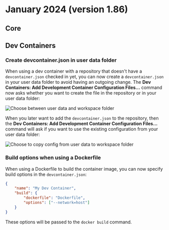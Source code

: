 # January 2024 (version 1.86)

## Core

## Dev Containers

### Create devcontainer.json in user data folder

When using a dev container with a repository that doesn't have a
`devcontainer.json` checked in yet, you can now create a `devcontainer.json` in
your user data folder to avoid having an outgoing change. The **Dev Containers:
Add Development Container Configuration Files...** command now asks whether you
want to create the file in the repository or in your user data folder:

![Choose between user data and workspace folder](images/1_86/config-in-user-data.png)

When you later want to add the `devcontainer.json` to the repository, then the
**Dev Containers: Add Development Container Configuration Files...** command
will ask if you want to use the existing configuration from your user data
folder:

![Choose to copy config from user data to workspace folder](images/1_86/move-config-from-user-data.png)

### Build options when using a Dockerfile

When using a Dockerfile to build the container image, you can now specify build
options in the `devcontainer.json`:

```json
{
	"name": "My Dev Container",
	"build": {
		"dockerfile": "Dockerfile",
		"options": ["--network=host"]
	}
}
```

These options will be passed to the `docker build` command.
